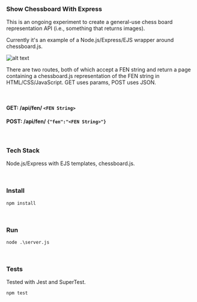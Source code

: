 ### Show Chessboard With Express

This is an ongoing experiment to create a general-use chess board representation API (i.e., something that returns images).

Currently it's an example of a Node.js/Express/EJS wrapper around chessboard.js.

![alt text](https://github.com/healeycodes/show-chessboard-with-express/blob/master/public/img/example-board.png "chessboard.js")

There are two routes, both of which accept a FEN string and return a page containing a chessboard.js representation of the FEN string in HTML/CSS/JavaScript. GET uses params, POST uses JSON.

&nbsp;

#### GET: /api/fen/ `<FEN String>`

#### POST: /api/fen/ `{"fen":"<FEN String>"}`

&nbsp;

### Tech Stack
Node.js/Express with EJS templates, chessboard.js.

&nbsp;

### Install

```npm install```

&nbsp;

### Run

```node .\server.js```

&nbsp;

### Tests

Tested with Jest and SuperTest.

```npm test```
